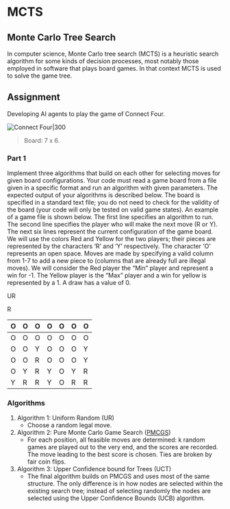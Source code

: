# MCTS
## Monte Carlo Tree Search

In computer science, Monte Carlo tree search (MCTS) is a heuristic search algorithm for some kinds of decision processes, most notably those employed in software that plays board games. 
In that context MCTS is used to solve the game tree.

## Assignment 

Developing AI agents to	play the game of Connect Four. 

![Connect Four|300](https://encrypted-tbn0.gstatic.com/images?q=tbn:ANd9GcSxhoCAObjHdI6h8-lhRmsYP6KRlPDBFhoMHg&s)

> Board: 7 x 6. 

### Part 1

Implement three algorithms that build on each other for selecting moves for given board configurations. Your code must read a game board from a file given in a specific format and run an algorithm with given parameters. The expected output of your algorithms is described below. The board is specified in a standard text file; you do not need to check for the validity of the board (your code will only be tested on valid game states). An example of a game file is shown below. The first line specifies an algorithm to run. The second line specifies the player who will make the next move (R or Y). The next six lines represent the current configuration of the game board. We will use the colors Red and Yellow for the two players; their pieces are represented by the characters ‘R’ and ‘Y’ respectively. The character ‘O’ represents an open space. Moves are made by specifying a valid column from 1-7 to add a new piece to (columns that are already full are illegal moves). We will consider the Red player the “Min” player and represent a win for -1. The Yellow player is the “Max” player and a win for yellow is represented by a 1. A draw has a value of 0.

UR

R

| O   | O   | O   | O   | O   | O   | O   |
| --- | --- | --- | --- | --- | --- | --- |
| O   | O   | O   | O   | O   | O   | O   |
| O   | O   | Y   | O   | O   | O   | Y   |
| O   | O   | R   | O   | O   | O   | Y   |
| O   | Y   | R   | Y   | O   | Y   | R   |
| Y   | R   | R   | Y   | O   | R   | R   |

### Algorithms

1. Algorithm 1: Uniform Random (UR)
   - Choose a random legal move. 
3. Algorithm 2: Pure Monte Carlo Game Search ([PMCGS](https://www.youtube.com/watch?v=UXW2yZndl7U&ab_channel=JohnLevine))
   - For each position, all feasible moves are determined: k random games are played out to the very end, and the scores are recorded. The move leading to the best score is chosen. Ties are broken by fair coin flips.
5. Algorithm 3: Upper Confidence bound for Trees (UCT)	
   - The final algorithm builds on PMCGS and uses most of the same structure. The only difference is in how nodes are selected within the existing search tree; instead of selecting randomly the nodes are selected using the Upper Confidence Bounds (UCB) algorithm.